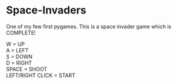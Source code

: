 # Space-Invaders
One of my few first pygames. This is a space invader game which is COMPLETE!

W = UP                     
A = LEFT                                     
S = DOWN                                  
D = RIGHT                            
SPACE = SHOOT                    
LEFT/RIGHT CLICK = START
